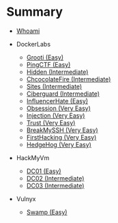 # Summary

* [Whoami](README.md)

* DockerLabs
  * [Grooti (Easy)](Dockerlabs/grooti.md)
  * [PingCTF (Easy)](Dockerlabs/PingCTF.md)
  * [Hidden (Intermediate)](Dockerlabs/Hidden.md)
  * [ChcocolateFire (Intermediate)](Dockerlabs/ChocolateFire.md)
  * [Sites (Intermediate)](Dockerlabs/sites.md)
  * [Ciberguard (Intermediate)](Dockerlabs/Ciberguard.md)
  * [InfluencerHate (Easy)](Dockerlabs/Influencerhate.md)
  * [Obsession (Very Easy)](Dockerlabs/Obsession.md)
  * [Injection (Very Easy)](Dockerlabs/Injection.md)
  * [Trust (Very Easy)](Dockerlabs/Trust.md)
  * [BreakMySSH (Very Easy)](Dockerlabs/BreakMySSH.md)
  * [FirstHacking (Very Easy)](Dockerlabs/FirstHacking.md)
  * [HedgeHog (Very Easy)](Dockerlabs/HedgeHog.md)

* HackMyVm
  * [DC01 (Easy)](HackMyVM/DC01.md)
  * [DC02 (Intermediate)](HackMyVM/DC02.md)
  * [DC03 (Intermediate)](HackMyVM/DC03.md)

* Vulnyx
  * [Swamp (Easy)](Vulnyx/Swamp.md)
